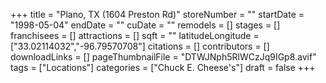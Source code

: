 +++
title = "Plano, TX (1604 Preston Rd)"
storeNumber = ""
startDate = "1998-05-04"
endDate = ""
cuDate = ""
remodels = []
stages = []
franchisees = []
attractions = []
sqft = ""
latitudeLongitude = ["33.02114032","-96.79570708"]
citations = []
contributors = []
downloadLinks = []
pageThumbnailFile = "DTWJNph5RlWCzJq9IGp8.avif"
tags = ["Locations"]
categories = ["Chuck E. Cheese's"]
draft = false
+++
